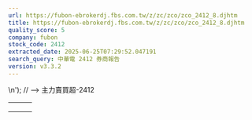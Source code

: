 ```yaml
---
url: https://fubon-ebrokerdj.fbs.com.tw/z/zc/zco/zco_2412_8.djhtm
title: https://fubon-ebrokerdj.fbs.com.tw/z/zc/zco/zco_2412_8.djhtm
quality_score: 5
company: fubon
stock_code: 2412
extracted_date: 2025-06-25T07:29:52.047191
search_query: 中華電 2412 券商報告
version: v3.3.2
---
```


\n');
// -->
主力賣買超-2412


|  |  |  |
| --- | --- | --- |
|  | | |
|  | |  |  |  |  |  |  |  |  |  |  |  |  |  |  |  |  |  |  |  |  |  |  |  |  |  |  |  |  |  |  |  |  |  |  |  |  |  |  |  |  |  |  |  |  |  |  |  |  |  |  |  |  |  |  |  |  |  |  |  |  |  |  |  |  |  |  |  |  |  |  |  |  |  |  |  |  |  |  |  |  |  |  |  |  |  |  |  |  |  |  |  |  |  |  |  |  |  |  |  |  |  |  |  |  |  |  |  |  |  |  |  |  |  |  |  |  |  |  |  |  |  |  |  |  |  |  |  |  |  |  |  |  |  |  |  |  |  |  |  |  |  |  |  |  |  |  |  |  |  |  |  |  |  |  |  |  |  |  |  |  |  |  |  |  |  |  |  |  |  |  |  |  |  |  |  |  |  |  |  |  |  |  |  |  |  |  |  |  |  |  |  |  |  |  |  |  |  |  |  |  |  |  |  |  |  |  |  |  |  |  |  |  |  |  |  |  |  |  |  |  |  |  |  |  |  |  |  |  |  |  |  |  |  |  |  |  |  |  |  |  |  |  |  | | --- | --- | --- | --- | --- | --- | --- | --- | --- | --- | --- | --- | --- | --- | --- | --- | --- | --- | --- | --- | --- | --- | --- | --- | --- | --- | --- | --- | --- | --- | --- | --- | --- | --- | --- | --- | --- | --- | --- | --- | --- | --- | --- | --- | --- | --- | --- | --- | --- | --- | --- | --- | --- | --- | --- | --- | --- | --- | --- | --- | --- | --- | --- | --- | --- | --- | --- | --- | --- | --- | --- | --- | --- | --- | --- | --- | --- | --- | --- | --- | --- | --- | --- | --- | --- | --- | --- | --- | --- | --- | --- | --- | --- | --- | --- | --- | --- | --- | --- | --- | --- | --- | --- | --- | --- | --- | --- | --- | --- | --- | --- | --- | --- | --- | --- | --- | --- | --- | --- | --- | --- | --- | --- | --- | --- | --- | --- | --- | --- | --- | --- | --- | --- | --- | --- | --- | --- | --- | --- | --- | --- | --- | --- | --- | --- | --- | --- | --- | --- | --- | --- | --- | --- | --- | --- | --- | --- | --- | --- | --- | --- | --- | --- | --- | --- | --- | --- | --- | --- | --- | --- | --- | --- | --- | --- | --- | --- | --- | --- | --- | --- | --- | --- | --- | --- | --- | --- | --- | --- | --- | --- | --- | --- | --- | --- | --- | --- | --- | --- | --- | --- | --- | --- | --- | --- | --- | --- | --- | --- | --- | --- | --- | --- | --- | --- | --- | --- | --- | --- | --- | --- | --- | --- | --- | --- | --- | --- | --- | --- | --- | --- | --- | --- | --- | --- | --- | --- | --- | --- | --- | --- | --- | --- | | |  |  |  |  |  |  |  |  |  |  | | --- | --- | --- | --- | --- | --- | --- | --- | --- | --- | | 中華電(2412)主力進出比較圖 | | | | | | | | | | | |  | | --- | | 總表 單一 | |  | | | | | | | | | | | | 中華電(2412) 券商分點-進出明細 單位：張　最後更新日：2025/06/24 | | | | | | | | | | | 請選擇 近一日 近五日 近十日 近20日 近40日 近60日 近120日 近240日 　自設區間： 從　  年  月  日 ∼  年  月  日 | | | | | | | | | | | 買超 | | | | | 賣超 | | | | | | 買超券商 | 買進 | 賣出 | 買超 | 佔成交比重 | 賣超券商 | 買進 | 賣出 | 賣超 | 佔成交比重 | | [台灣摩根士丹利](/z/zc/zco/zco0/zco0.djhtm?a=2412&b=1470&BHID=1470) | 146,804 | 94,803 | 52,001 | 2.24% | [元大證券](/z/zc/zco/zco0/zco0.djhtm?a=2412&b=9800&BHID=9800) | 78,498 | 102,842 | 24,344 | 1.05% | | [臺銀](/z/zc/zco/zco0/zco0.djhtm?a=2412&b=1040&BHID=1040) | 35,923 | 6,012 | 29,911 | 1.29% | [群益金鼎](/z/zc/zco/zco0/zco0.djhtm?a=2412&b=9100&BHID=9100) | 26,012 | 45,315 | 19,303 | 0.83% | | [美商高盛](/z/zc/zco/zco0/zco0.djhtm?a=2412&b=1480&BHID=1480) | 115,887 | 92,638 | 23,249 | 1% | [統一](/z/zc/zco/zco0/zco0.djhtm?a=2412&b=5850&BHID=5850) | 66,321 | 76,530 | 10,209 | 0.44% | | [摩根大通](/z/zc/zco/zco0/zco0.djhtm?a=2412&b=8440&BHID=8440) | 168,879 | 150,434 | 18,445 | 0.8% | [花旗環球](/z/zc/zco/zco0/zco0.djhtm?a=2412&b=1590&BHID=1590) | 37,381 | 46,539 | 9,158 | 0.39% | | [新加坡商瑞銀](/z/zc/zco/zco0/zco0.djhtm?a=2412&b=1650&BHID=1650) | 143,058 | 125,509 | 17,549 | 0.76% | [國泰證券](/z/zc/zco/zco0/zco0.djhtm?a=2412&b=8880&BHID=8880) | 24,051 | 32,184 | 8,133 | 0.35% | | [華南永昌-中正](/z/zc/zco/zco0/zco0.djhtm?a=2412&b=9359&BHID=9300) | 84,725 | 71,353 | 13,372 | 0.58% | [凱基](/z/zc/zco/zco0/zco0.djhtm?a=2412&b=9200&BHID=9200) | 39,708 | 47,670 | 7,962 | 0.34% | | [美林](/z/zc/zco/zco0/zco0.djhtm?a=2412&b=1440&BHID=1440) | 106,604 | 93,741 | 12,863 | 0.55% | [大和國泰](/z/zc/zco/zco0/zco0.djhtm?a=2412&b=8890&BHID=8890) | 5,548 | 13,298 | 7,750 | 0.33% | | [港商法國興業](/z/zc/zco/zco0/zco0.djhtm?a=2412&b=1570&BHID=1570) | 12,297 | 4,147 | 8,150 | 0.35% | [華南永昌](/z/zc/zco/zco0/zco0.djhtm?a=2412&b=9300&BHID=9300) | 32,460 | 38,891 | 6,431 | 0.28% | | [中國信託](/z/zc/zco/zco0/zco0.djhtm?a=2412&b=6160&BHID=6160) | 46,743 | 38,794 | 7,949 | 0.34% | [元富](/z/zc/zco/zco0/zco0.djhtm?a=2412&b=5920&BHID=5920) | 15,569 | 21,351 | 5,782 | 0.25% | | [港商野村](/z/zc/zco/zco0/zco0.djhtm?a=2412&b=1560&BHID=1560) | 23,658 | 16,241 | 7,417 | 0.32% | [凱基-台北](/z/zc/zco/zco0/zco0.djhtm?a=2412&b=9268&BHID=9200) | 110,219 | 115,877 | 5,658 | 0.24% | | [台灣匯立證券](/z/zc/zco/zco0/zco0.djhtm?a=2412&b=1380&BHID=1380) | 22,184 | 17,290 | 4,894 | 0.21% | [香港上海匯豐](/z/zc/zco/zco0/zco0.djhtm?a=2412&b=8960&BHID=8960) | 28,071 | 33,623 | 5,552 | 0.24% | | [富邦證券](/z/zc/zco/zco0/zco0.djhtm?a=2412&b=9600&BHID=9600) | 42,255 | 38,987 | 3,268 | 0.14% | [兆豐證券](/z/zc/zco/zco0/zco0.djhtm?a=2412&b=7000&BHID=7000) | 7,637 | 12,740 | 5,103 | 0.22% | | [統一-三重](/z/zc/zco/zco0/zco0.djhtm?a=2412&b=003500380035004a&BHID=5850) | 2,670 | 493 | 2,177 | 0.09% | [第一金-中山](/z/zc/zco/zco0/zco0.djhtm?a=2412&b=5389&BHID=5380) | 1,373 | 6,070 | 4,697 | 0.2% | | [合庫證券](/z/zc/zco/zco0/zco0.djhtm?a=2412&b=1020&BHID=1020) | 8,124 | 6,018 | 2,106 | 0.09% | [康和](/z/zc/zco/zco0/zco0.djhtm?a=2412&b=8450&BHID=8450) | 1,074 | 5,343 | 4,269 | 0.18% | | [(牛牛牛)亞證券](/z/zc/zco/zco0/zco0.djhtm?a=2412&b=6010&BHID=6010) | 2,750 | 662 | 2,088 | 0.09% | [宏遠證券](/z/zc/zco/zco0/zco0.djhtm?a=2412&b=1260&BHID=1260) | 10,332 | 13,689 | 3,357 | 0.14% | | 合計買超張數 | 205,438 | | | | 合計賣超張數 | 127,707 | | | | | 平均買超成本 | 125.86 | | | | 平均賣超成本 | 125.10 | | | | | 【註1】合計買超或賣超，為上述家數合計。  【註2】平均買超或賣超成本，為上述家數合計買賣超金額/上述家數合計買賣超張數。 | | | | | | | | | | | |  |
|  | | |